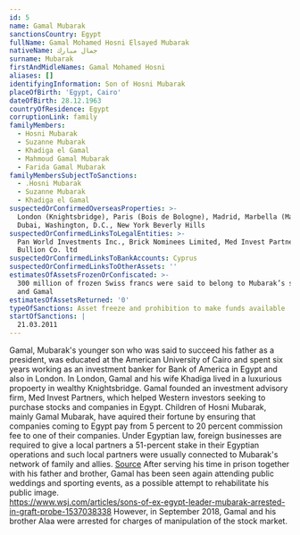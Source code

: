 ```yaml
---
id: 5
name: Gamal Mubarak
sanctionsCountry: Egypt
fullName: Gamal Mohamed Hosni Elsayed Mubarak
nativeName: جمال مبارك
surname: Mubarak
firstAndMidleNames: Gamal Mohamed Hosni
aliases: []
identifyingInformation: Son of Hosni Mubarak
placeOfBirth: 'Egypt, Cairo'
dateOfBirth: 28.12.1963
countryOfResidence: Egypt
corruptionLink: family
familyMembers:
  - Hosni Mubarak
  - Suzanne Mubarak
  - Khadiga el Gamal
  - Mahmoud Gamal Mubarak
  - Farida Gamal Mubarak
familyMembersSubjectToSanctions:
  - .Hosni Mubarak
  - Suzanne Mubarak
  - Khadiga el Gamal
suspectedOrConfirmedOverseasProperties: >-
  London (Knightsbridge), Paris (Bois de Bologne), Madrid, Marbella (Malaga)
  Dubai, Washington, D.C., New York Beverly Hills 
suspectedOrConfirmedLinksToLegalEntities: >-
  Pan World Investments Inc., Brick Nominees Limited, Med Invest Partners,
  Bullion Co. ltd
suspectedOrConfirmedLinksToBankAccounts: Cyprus
suspectedOrConfirmedLinksToOtherAssets: ''
estimatesOfAssetsFrozenOrConfiscated: >-
  300 million of frozen Swiss francs were said to belong to Mubarak’s sons Alaa
  and Gamal
estimatesOfAssetsReturned: '0'
typeOfSanctions: Asset freeze and prohibition to make funds available
startOfSanctions: |
  21.03.2011
---
```

  Gamal, Mubarak's younger son who was said to succeed his father as a president, 
  was educated at the American University of Cairo and spent six years working as 
  an investment banker for Bank of America in Egypt and also in London. In London, 
  Gamal and his wife Khadiga lived in a luxurious propoerty in wealthy 
  Knightsbridge. Gamal founded an investment advisory firm, Med Invest Partners, 
  which helped Western investors seeking to purchase stocks and companies in 
  Egypt.
  Children of Hosni Mubarak, mainly Gamal Mubarak, have aquired their fortune by 
  ensuring that companies coming to Egypt pay from 5 percent to 20 percent 
  commission fee to one of their companies. Under Egyptian law, foreign businesses 
  are required to give a local partners a 51-percent stake in their Egyptian 
  operations and such local partners were usually connected to Mubarak's network 
  of family and allies.
  [Source](https://www.huffingtonpost.com/2011/02/11/how-the-mubarak-family-made-its-billions_n_821757.html 
  )
  After serving his time in prison together with his father and brother, Gamal has 
  been seen again attending public weddings and sporting events, as a possible 
  attempt to rehabilitate his public image.  
  https://www.wsj.com/articles/sons-of-ex-egypt-leader-mubarak-arrested-in-graft-probe-1537038338 
  However, in September 2018, Gamal and his brother Alaa were arrested for charges 
  of manipulation of the stock market.
